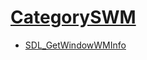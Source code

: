 #  [CategorySWM](CategorySWM)

<!-- BEGIN CATEGORY LIST -->
- [SDL_GetWindowWMInfo](SDL_GetWindowWMInfo)
<!-- END CATEGORY LIST -->

